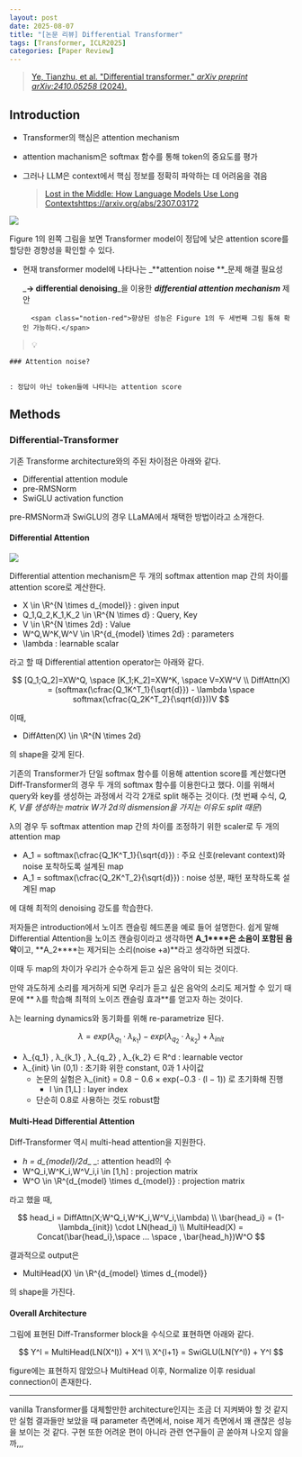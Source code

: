 ```yaml
---
layout: post
date: 2025-08-07
title: "[논문 리뷰] Differential Transformer"
tags: [Transformer, ICLR2025]
categories: [Paper Review]
---
```


> [Ye, Tianzhu, et al. "Differential transformer." ](https://arxiv.org/abs/2410.05258)[_arXiv preprint arXiv:2410.05258_](https://arxiv.org/abs/2410.05258)[ (2024).](https://arxiv.org/abs/2410.05258)



## Introduction

- Transformer의 핵심은 attention mechanism
- attention machanism은 softmax 함수를 통해 token의 중요도를 평가
- 그러나 LLM은 context에서 핵심 정보를 정확히 파악하는 데 어려움을 겪음

	> [Lost in the Middle: How Language Models Use Long Contextshttps://arxiv.org/abs/2307.03172](https://arxiv.org/abs/2307.03172)


![](https://prod-files-secure.s3.us-west-2.amazonaws.com/542b861c-36a8-4051-84e5-8804b6728dba/9083ea56-691a-4752-ae26-47f403431ac8/image.png?X-Amz-Algorithm=AWS4-HMAC-SHA256&X-Amz-Content-Sha256=UNSIGNED-PAYLOAD&X-Amz-Credential=ASIAZI2LB46622PGZVLE%2F20250815%2Fus-west-2%2Fs3%2Faws4_request&X-Amz-Date=20250815T060104Z&X-Amz-Expires=3600&X-Amz-Security-Token=IQoJb3JpZ2luX2VjEA4aCXVzLXdlc3QtMiJIMEYCIQCx48bQ3iKEN8rO%2BKoaJe8ECe0KMGHlFy2ud51JrOk4RAIhANAdez4ym%2B6NVWugOBDyNTlnHxZY56URcpomfMsh7wC5Kv8DCFYQABoMNjM3NDIzMTgzODA1Igz%2B3nza8ye6RwwUdyAq3ANWjVxGU7hrp%2B7%2BXLgYyRA0NZXDuXju8pi2dlSW1qbxE4Lr8j%2B%2FZifNrAsUjvmDRdXJuhEOmzA6A4ipfx6sYCDFjkJvhtd3k5xMjPXtgsG7eR8lWFb0BM93j9eItbho78WU345ZjQfiz42wizMK43BHzcwggSZ7AUwBf5bUIQBalJKtQwlZ9siKdE6%2BMs6pdxPKUFvICzAfMRO4nn9IKCT%2FMX9EEQg4XYWPSl2g3WESaGPZ4MiwCG1YzaPJunOlf1yZha7u9bj%2BPQcjqTu5oe8h%2BLvGDVQrBrhuZVk3YG%2FqGAe%2Frbxp9ZZlyJrv2ipj0WFj%2B23cGAr5M%2Fdpazzw64aihZ2rsfFAb0boezNAczc%2BbXazYWh6U6DMEexCTsgTzPWJ6t%2FV4VFJtWIFw87Z2ST%2BB1m6Xm3YeYF8ZRqLHakgSbcPMre3maAPHqPLr9xFI3mMk%2FvlBisZDVBDmvBuDGbenUxwaA%2BJdfd0vIdXMHVMxP6vTCVX7wLPiP%2FQyxzFkyL44h7mzF8S0YAmB%2F0yLb5li9%2FC027CaHWaAc%2B0ywexdmmJrxsMDmNgyz4ZSYMhFuoF5rv%2Fh7wiWbdTJtHrOnO2XCY3X4pqwkquIcByAN4G7eRJxgIkdL6p3TuPKzCJiPvEBjqkAZ9ALMJpegQ9J2apCFLQn7LBEjHXS%2Bfu1RKe9I3LBF2ythpddXOJUs1Ms5%2BRs5v2c99PVe%2FULeqKiRFtVxjRf63r9%2B7DtYwF8wTWMS19p339qTmCoha37eEQTDRyAFklz9iXgFWDKyPy%2B69acxOovOAgG9VyTkGpJKy%2Fb3i5j%2BYnit%2FspXtAqm%2BAVbgDc2V9xGSEd6RmcDOwOZNUfG1Kfdie%2B4Xq&X-Amz-Signature=73bb1004c6ecbb61b42160940a8ed3da308fb115cd45cd9e12e054d3460c2fb5&X-Amz-SignedHeaders=host&x-amz-checksum-mode=ENABLED&x-id=GetObject)


Figure 1의 왼쪽 그림을 보면 Transformer model이 정답에 낮은 attention score를 할당한 경향성을 확인할 수 있다.

- 현재 transformer model에 나타나는 _**attention noise **_문제 해결 필요성

	_**→ differential denoising**_을 이용한 _**differential attention mechanism**_ 제안


		<span class="notion-red">향상된 성능은 Figure 1의 두 세번째 그림 통해 확인 가능하다.</span>


> 💡 


	### Attention noise?


	: 정답이 아닌 token들에 나타나는 attention score



## Methods



### Differential-Transformer


기존 Transforme architecture와의 주된 차이점은 아래와 같다.

- Differential attention module
- pre-RMSNorm
- SwiGLU activation function

pre-RMSNorm과 SwiGLU의 경우 LLaMA에서 채택한 방법이라고 소개한다.



#### Differential Attention


![](https://prod-files-secure.s3.us-west-2.amazonaws.com/542b861c-36a8-4051-84e5-8804b6728dba/116d70b2-1963-4810-9167-f4c7d8a06e8f/image.png?X-Amz-Algorithm=AWS4-HMAC-SHA256&X-Amz-Content-Sha256=UNSIGNED-PAYLOAD&X-Amz-Credential=ASIAZI2LB46622PGZVLE%2F20250815%2Fus-west-2%2Fs3%2Faws4_request&X-Amz-Date=20250815T060104Z&X-Amz-Expires=3600&X-Amz-Security-Token=IQoJb3JpZ2luX2VjEA4aCXVzLXdlc3QtMiJIMEYCIQCx48bQ3iKEN8rO%2BKoaJe8ECe0KMGHlFy2ud51JrOk4RAIhANAdez4ym%2B6NVWugOBDyNTlnHxZY56URcpomfMsh7wC5Kv8DCFYQABoMNjM3NDIzMTgzODA1Igz%2B3nza8ye6RwwUdyAq3ANWjVxGU7hrp%2B7%2BXLgYyRA0NZXDuXju8pi2dlSW1qbxE4Lr8j%2B%2FZifNrAsUjvmDRdXJuhEOmzA6A4ipfx6sYCDFjkJvhtd3k5xMjPXtgsG7eR8lWFb0BM93j9eItbho78WU345ZjQfiz42wizMK43BHzcwggSZ7AUwBf5bUIQBalJKtQwlZ9siKdE6%2BMs6pdxPKUFvICzAfMRO4nn9IKCT%2FMX9EEQg4XYWPSl2g3WESaGPZ4MiwCG1YzaPJunOlf1yZha7u9bj%2BPQcjqTu5oe8h%2BLvGDVQrBrhuZVk3YG%2FqGAe%2Frbxp9ZZlyJrv2ipj0WFj%2B23cGAr5M%2Fdpazzw64aihZ2rsfFAb0boezNAczc%2BbXazYWh6U6DMEexCTsgTzPWJ6t%2FV4VFJtWIFw87Z2ST%2BB1m6Xm3YeYF8ZRqLHakgSbcPMre3maAPHqPLr9xFI3mMk%2FvlBisZDVBDmvBuDGbenUxwaA%2BJdfd0vIdXMHVMxP6vTCVX7wLPiP%2FQyxzFkyL44h7mzF8S0YAmB%2F0yLb5li9%2FC027CaHWaAc%2B0ywexdmmJrxsMDmNgyz4ZSYMhFuoF5rv%2Fh7wiWbdTJtHrOnO2XCY3X4pqwkquIcByAN4G7eRJxgIkdL6p3TuPKzCJiPvEBjqkAZ9ALMJpegQ9J2apCFLQn7LBEjHXS%2Bfu1RKe9I3LBF2ythpddXOJUs1Ms5%2BRs5v2c99PVe%2FULeqKiRFtVxjRf63r9%2B7DtYwF8wTWMS19p339qTmCoha37eEQTDRyAFklz9iXgFWDKyPy%2B69acxOovOAgG9VyTkGpJKy%2Fb3i5j%2BYnit%2FspXtAqm%2BAVbgDc2V9xGSEd6RmcDOwOZNUfG1Kfdie%2B4Xq&X-Amz-Signature=a4fc63071592ca873574b9f706c7b85a82d0f24186e24e63c87f3fbf40dfffea&X-Amz-SignedHeaders=host&x-amz-checksum-mode=ENABLED&x-id=GetObject)


Differential attention mechanism은 두 개의 softmax attention map 간의 차이를 attention score로 계산한다.

- X \in \R^{N \times d\_{model}} : given input
- Q\_1,Q\_2,K\_1,K\_2 \in \R^{N \times d} : Query, Key
- V \in \R^{N \times 2d} : Value
- W^Q,W^K,W^V \in \R^{d\_{model} \times 2d} : parameters
- \lambda : learnable scalar

라고 할 때 Differential attention operator는 아래와 같다.


$$
[Q_1;Q_2]=XW^Q, \space [K_1;K_2]=XW^K, \space V=XW^V \\
DiffAttn(X) = (softmax(\cfrac{Q_1K^T_1}{\sqrt{d}}) - \lambda \space softmax(\cfrac{Q_2K^T_2}{\sqrt{d}}))V
$$


이때,

- DiffAtten(X) \in \R^{N \times 2d}

의 shape을 갖게 된다.


기존의 Transformer가 단일 softmax 함수를 이용해 attention score를 계산했다면 Diff-Transformer의 경우 두 개의 softmax 함수를 이용한다고 했다. 이를 위해서 query와 key를 생성하는 과정에서 각각 2개로 split 해주는 것이다. <span class="notion-red">(첫 번째 수식, </span><span class="notion-red">_Q, K, V를 생성하는 matrix W가 2d의 dismension을 가지는 이유도 split 때문_</span><span class="notion-red">)</span>


 λ의 경우 두 softmax attention map 간의 차이를 조정하기 위한 scaler로 두 개의 attention map

- A\_1 = softmax(\cfrac{Q\_1K^T\_1}{\sqrt{d}}) : 주요 신호(relevant context)와 noise 포착하도록 설계된 map
- A\_1 = softmax(\cfrac{Q\_2K^T\_2}{\sqrt{d}}) : noise 성분, 패턴 포착하도록 설계된 map 

에 대해 최적의 denoising 강도를 학습한다.


저자들은 introduction에서 노이즈 캔슬링 헤드폰을 예로 들어 설명한다. 쉽게 말해 Differential Attention을 노이즈 캔슬링이라고 생각하면 **A\_1****은 소음이 포함된 음악**이고, **A\_2****는 제거되는 소리(noise +a)**라고 생각하면 되겠다. 


이때 두 map의 차이가 우리가 순수하게 듣고 싶은 음악이 되는 것이다. 


만약 과도하게 소리를 제거하게 되면 우리가 듣고 싶은 음악의 소리도 제거할 수 있기 때문에 ** λ를 학습해 최적의 노이즈 캔슬링 효과**를 얻고자 하는 것이다.


λ는 learning dynamics와 동기화를 위해 re-parametrize 된다.


$$
\lambda = exp(\lambda_{q_1} \cdot \lambda_{k_1}) - exp(\lambda_{q_2} \cdot \lambda_{k_2}) + \lambda_{init}
$$

- λ\_{q\_1} , λ\_{k\_1} , λ\_{q\_2} , λ\_{k\_2} ∈ R^d : learnable vector
- λ\_{init} \in (0,1) : 초기화 위한 constant, 0과 1 사이값
	- 논문의 실험은 λ\_{init} = 0.8 − 0.6 × exp(−0.3 · (l − 1)) 로 초기화해 진행
		- l \in [1,L] : layer index
	- 단순히 0.8로 사용하는 것도 robust함


#### **Multi-Head Differential Attention**


Diff-Transformer 역시 multi-head attention을 지원한다.

- _h = d\_{model}/2d__ _: attention head의 수
- W^Q\_i,W^K\_i,W^V\_i,i \in [1,h] : projection matrix
- W^O \in \R^{d\_{model} \times d\_{model}} : projection matrix

라고 했을 때,


$$
head_i = DiffAttn(X;W^Q_i,W^K_i,W^V_i,\lambda) \\
\bar{head_i} = (1-\lambda_{init}) \cdot LN(head_i) \\
MultiHead(X) = Concat(\bar{head_i},\space ... \space , \bar{head_h})W^O
$$


결과적으로 output은

- MultiHead(X) \in \R^{d\_{model} \times d\_{model}}

의 shape을 가진다.



#### Overall Architecture


그림에 표현된 Diff-Transformer block을 수식으로 표현하면 아래와 같다.


$$
Y^l = MultiHead(LN(X^l)) + X^l \\
X^{l+1} = SwiGLU(LN(Y^l)) + Y^l
$$


figure에는 표현하지 않았으나 MultiHead 이후, Normalize 이후 residual connection이 존재한다.


---


vanilla Transformer를 대체할만한 architecture인지는 조금 더 지켜봐야 할 것 같지만 실험 결과들만 보았을 때 parameter 측면에서, noise 제거 측면에서 꽤 괜찮은 성능을 보이는 것 같다. 구현 또한 어려운 편이 아니라 관련 연구들이 곧 쏟아져 나오지 않을까,,,

